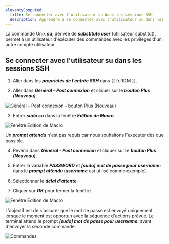 ```yaml
---
eleventyComputed:
  title: Se connecter avec l'utilisateur su dans les sessions SSH
  description: Apprendre à se connecter avec l'utilisateur su dans les sessions SSH.
---
```

La commande Unix ***su***, dérivée de ***substitute user*** (utilisateur substitut), permet à un utilisateur d'exécuter des commandes avec les privilèges d'un autre compte utilisateur.

## Se connecter avec l'utilisateur su dans les sessions SSH

1. Aller dans les ***propriétés de l'entrée SSH*** dans {{ fr.RDM }}.

1. Aller dans ***Général – Post connexion*** et cliquer sur le ***bouton Plus (Nouveau)***.

![Général – Post connexion – bouton Plus (Nouveau)](https://cdnweb.devolutions.net/docs/docs_en_kb_KB6030.png)

3. Entrer ***sudo su*** dans la fenêtre ***Édition de Macro***.

![Fenêtre Édition de Macro](https://cdnweb.devolutions.net/docs/docs_en_kb_KB6031.png)

Un ***prompt attendu*** n'est pas requis car nous souhaitons l'exécuter dès que possible.

4. Revenir dans ***Général – Post connexion*** et cliquer sur le ***bouton Plus (Nouveau)***.

1. Entrer la variable ***$PASSWORD$*** et ***[sudo] mot de passe pour username:*** dans le ***prompt attendu*** (***username*** est utilisé comme exemple).

1. Sélectionner le ***délai d'attente***.

1. Cliquer sur ***OK*** pour fermer la fenêtre.

![Fenêtre Édition de Macro](https://cdnweb.devolutions.net/docs/docs_en_kb_KB6034.png)

L'objectif est de s'assurer que le mot de passe est envoyé uniquement lorsque le moment est opportun avec la séquence d'actions prévue. Le terminal attend le prompt ***[sudo] mot de passe pour username:*** avant d'envoyer la seconde commande.

![Commandes](https://cdnweb.devolutions.net/docs/docs_en_kb_KB6033.png)
